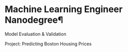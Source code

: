 # Machine Learning Engineer Nanodegree¶
Model Evaluation & Validation

Project: Predicting Boston Housing Prices
